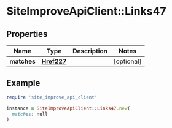# SiteImproveApiClient::Links47

## Properties

| Name | Type | Description | Notes |
| ---- | ---- | ----------- | ----- |
| **matches** | [**Href227**](Href227.md) |  | [optional] |

## Example

```ruby
require 'site_improve_api_client'

instance = SiteImproveApiClient::Links47.new(
  matches: null
)
```

